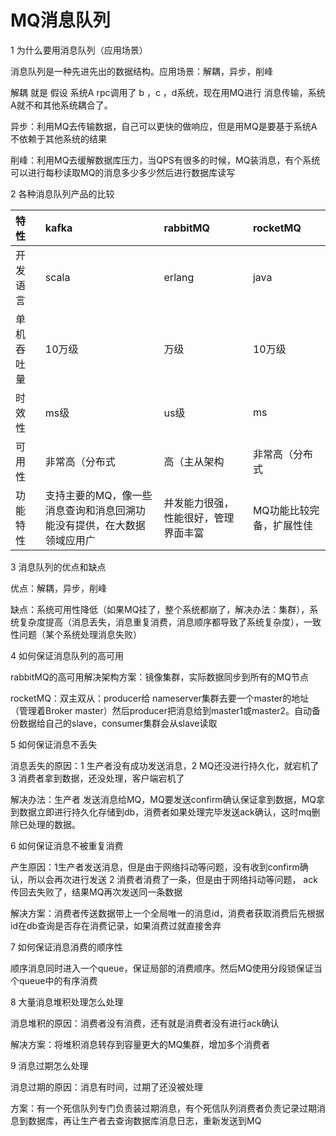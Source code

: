 # MQ消息队列

1 为什么要用消息队列（应用场景）

消息队列是一种先进先出的数据结构。应用场景：解耦，异步，削峰

解耦 就是 假设 系统A rpc调用了 b ，c ，d系统，现在用MQ进行 消息传输，系统A就不和其他系统耦合了。

异步：利用MQ去传输数据，自己可以更快的做响应，但是用MQ是要基于系统A不依赖于其他系统的结果

削峰：利用MQ去缓解数据库压力，当QPS有很多的时候，MQ装消息，有个系统可以进行每秒读取MQ的消息多少多少然后进行数据库读写

2 各种消息队列产品的比较

| 特性 | kafka | rabbitMQ | rocketMQ |
| :--- | :--- | :--- | :--- |
| 开发语言 | scala | erlang | java |
| 单机吞吐量 | 10万级 | 万级 | 10万级 |
| 时效性 | ms级 | us级 | ms |
| 可用性 | 非常高（分布式 | 高（主从架构 | 非常高（分布式 |
| 功能特性 | 支持主要的MQ，像一些消息查询和消息回溯功能没有提供，在大数据领域应用广 | 并发能力很强，性能很好，管理界面丰富 | MQ功能比较完备，扩展性佳 |



3 消息队列的优点和缺点

优点：解耦，异步，削峰

缺点：系统可用性降低（如果MQ挂了，整个系统都崩了，解决办法：集群），系统复杂度提高（消息丢失，消息重复消费，消息顺序都导致了系统复杂度），一致性问题（某个系统处理消息失败）

4 如何保证消息队列的高可用

rabbitMQ的高可用解决架构方案：镜像集群，实际数据同步到所有的MQ节点

rocketMQ：双主双从：producer给 nameserver集群去要一个master的地址（管理着Broker master）然后producer把消息给到master1或master2。自动备份数据给自己的slave，consumer集群会从slave读取

5 如何保证消息不丢失

消息丢失的原因：1 生产者没有成功发送消息，2 MQ还没进行持久化，就宕机了 3 消费者拿到数据，还没处理，客户端宕机了

解决办法：生产者 发送消息给MQ，MQ要发送confirm确认保证拿到数据，MQ拿到数据立即进行持久化存储到db，消费者如果处理完毕发送ack确认，这时mq删除已处理的数据。

6 如何保证消息不被重复消费

产生原因：1生产者发送消息，但是由于网络抖动等问题，没有收到confirm确认，所以会再次进行发送 2 消费者消费了一条，但是由于网络抖动等问题， ack传回去失败了，结果MQ再次发送同一条数据

解决方案：消费者传送数据带上一个全局唯一的消息id，消费者获取消费后先根据id在db查询是否存在消费记录，如果消费过就直接舍弃

7 如何保证消息消费的顺序性

顺序消息同时进入一个queue，保证局部的消费顺序。然后MQ使用分段锁保证当个queue中的有序消费

8 大量消息堆积处理怎么处理

消息堆积的原因：消费者没有消费，还有就是消费者没有进行ack确认

解决方案：将堆积消息转存到容量更大的MQ集群，增加多个消费者

9 消息过期怎么处理

消息过期的原因：消息有时间，过期了还没被处理

方案：有一个死信队列专门负责装过期消息，有个死信队列消费者负责记录过期消息到数据库，再让生产者去查询数据库消息日志，重新发送到MQ









